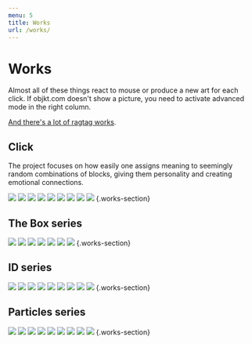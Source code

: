 ```yaml
---
menu: 5
title: Works
url: /works/
---
```


# Works

Almost all of these things react to mouse or produce a new art for each click. If objkt.com doesn't show a picture, you need to activate advanced mode in the right column.

[And there's a lot of ragtag works](https://www.icloud.com/sharedalbum/#B0o532ODWJJGYHF).

## Click

The project focuses on how easily one assigns meaning to seemingly random combinations of blocks, giving them personality and creating emotional connections.

[![](/assets/media/2022-11-27-16-54-49.png)](https://www.artblocks.io/collections/presents/projects/0xa7d8d9ef8d8ce8992df33d8b8cf4aebabd5bd270/263/tokens/263000135)
[![](/assets/media/2022-11-27-16-51-30.png)](https://www.artblocks.io/collections/presents/projects/0xa7d8d9ef8d8ce8992df33d8b8cf4aebabd5bd270/263/tokens/263000463)
[![](/assets/media/2022-11-27-16-55-01.png)](https://www.artblocks.io/collections/presents/projects/0xa7d8d9ef8d8ce8992df33d8b8cf4aebabd5bd270/263/tokens/263000524)
[![](/assets/media/2022-11-27-16-52-37.png)](https://www.artblocks.io/collections/presents/projects/0xa7d8d9ef8d8ce8992df33d8b8cf4aebabd5bd270/263/tokens/263000103)
[![](/assets/media/2022-11-27-16-52-51.png)](https://www.artblocks.io/collections/presents/projects/0xa7d8d9ef8d8ce8992df33d8b8cf4aebabd5bd270/263/tokens/263000763)
[![](/assets/media/2022-11-27-16-53-04.png)](https://www.artblocks.io/collections/presents/projects/0xa7d8d9ef8d8ce8992df33d8b8cf4aebabd5bd270/263/tokens/263000923)
[![](/assets/media/2022-11-27-16-53-38.png)](https://www.artblocks.io/collections/presents/projects/0xa7d8d9ef8d8ce8992df33d8b8cf4aebabd5bd270/263/tokens/263000860)
[![](/assets/media/2022-11-27-16-54-36.png)](https://www.artblocks.io/collections/presents/projects/0xa7d8d9ef8d8ce8992df33d8b8cf4aebabd5bd270/263/tokens/263000719)
[![](/assets/media/2022-11-27-16-55-14.png)](https://www.artblocks.io/collections/presents/projects/0xa7d8d9ef8d8ce8992df33d8b8cf4aebabd5bd270/263/tokens/263000521)
{.works-section}

## The Box series

[![](/assets/media/2022-02-14-21-03-45.png)](https://objkt.com/asset/hicetnunc/61017)
[![](/assets/media/2022-02-14-21-11-48.png)](https://objkt.com/asset/hicetnunc/62711)
[![](/assets/media/2022-02-14-21-11-59.png)](https://objkt.com/asset/hicetnunc/66966)
[![](/assets/media/2022-02-14-21-12-25.png)](https://objkt.com/asset/hicetnunc/71303)
[![](/assets/media/2022-02-14-21-12-40.png)](https://objkt.com/asset/hicetnunc/74500)
[![](/assets/media/2022-02-14-21-12-08.png)](https://objkt.com/asset/hicetnunc/78584)
[![](/assets/media/2022-02-14-21-12-17.png)](https://objkt.com/asset/hicetnunc/64427)
{.works-section}

## ID series

[![](/assets/media/2022-02-14-22-07-13.png)](https://objkt.com/asset/hicetnunc/260218)
[![](/assets/media/2022-02-14-22-07-43.png)](https://objkt.com/asset/hicetnunc/230045)
[![](/assets/media/2022-02-14-22-08-10.png)](https://objkt.com/asset/hicetnunc/239376)
[![](/assets/media/2022-02-14-22-08-26.png)](https://objkt.com/asset/hicetnunc/242803)
[![](/assets/media/2022-02-14-22-08-43.png)](https://objkt.com/asset/hicetnunc/248596)
[![](/assets/media/2022-02-14-22-08-58.png)](https://objkt.com/asset/hicetnunc/276575)
[![](/assets/media/2022-02-14-22-09-12.png)](https://objkt.com/asset/hicetnunc/267638)
[![](/assets/media/2022-02-14-22-09-33.png)](https://objkt.com/asset/hicetnunc/287149)
[![](/assets/media/2022-02-14-22-09-48.png)](https://objkt.com/asset/hicetnunc/334171)
{.works-section}

## Particles series

[![](/assets/media/2022-02-14-22-11-31.png)](https://objkt.com/asset/hicetnunc/140849)
[![](/assets/media/2022-02-14-22-11-45.png)](https://objkt.com/asset/hicetnunc/145888)
[![](/assets/media/2022-02-14-22-12-01.png)](https://objkt.com/asset/hicetnunc/145912)
[![](/assets/media/2022-02-14-22-12-27.png)](https://objkt.com/asset/hicetnunc/144191)
[![](/assets/media/2022-02-14-22-12-42.png)](https://objkt.com/asset/hicetnunc/142565)
[![](/assets/media/2022-02-14-22-12-59.png)](https://objkt.com/asset/kalamint/13305)
[![](/assets/media/2022-02-14-22-13-13.png)](https://objkt.com/asset/hicetnunc/154706)
[![](/assets/media/2022-02-14-22-13-34.png)](https://objkt.com/asset/hicetnunc/147771)
[![](/assets/media/2022-02-14-22-13-47.png)](https://objkt.com/asset/hicetnunc/156707)
{.works-section}
